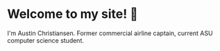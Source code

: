 # Welcome to my site! 👋

I'm Austin Christiansen. Former commercial airline captain, current ASU computer science student. 
